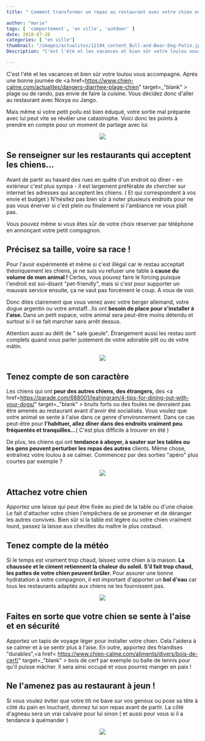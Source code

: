 ```yaml
---
title: " Comment transformer un repas au restaurant avec votre chien en cauchemar ! "

author: "marie"
tags: [ 'comportement', 'en ville', 'outdoor' ]
date: 2018-07-28
categories: [ "en ville"]
thumbnail: "/images/actualites/12104_content_Bull-and-Bear-Dog-Patio.jpg"
Description: "C'est l'été et les vacances et bien sûr votre loulou vous accompagne. Après une bonne journée de plage ou de rando, pas envie de faire la cuisine. Vous décidez donc d'aller au restaurant avec Noxya ou Jango. "

---
```

C'est l'été et les vacances et bien sûr votre loulou vous accompagne. Après une bonne journée de <a href=https://www.chien-calme.com/actualites/dangers-diarrhee-plage-chien" target=_"blank" > plage </a> ou de rando, pas envie de faire la cuisine. Vous décidez donc d'aller au restaurant avec Noxya ou Jango.

Mais même si votre petit poilu est bien éduqué, votre sortie mal préparée avec lui peut vite se révéler une catastrophe. Voici donc les points à prendre en compte pour un moment de partage avec lui.

<p align="center"><img src="/images/actualites/chiensacceptes.jpg" class="img-responsive"></p>




## Se renseigner sur les restaurants qui acceptent les chiens...

Avant de partir au hasard des rues en quête d'un endroit où dîner - en extérieur c'est plus sympa - il est largement préférable de chercher sur internet les adresses qui acceptent les chiens. ( Et qui correspondent à vos envie et budget ) N'hésitez pas bien sûr à noter plusieurs endroits pour ne pas vous énerver si c'est plein ou finalement si l'ambiance ne vous plaît pas.

Vous pouvez même si vous êtes sûr de votre choix réserver par téléphone en annonçant votre petit compagnon.

## Précisez sa taille, voire sa race !

Pour l'avoir expérimenté et même si c'est illégal car le restau acceptait théoriquement les chiens, je ne suis vu refuser une table à <b>cause du volume de mon animal !</b> Certes, vous pouvez faire le forcing puisque l'endroit est soi-disant "pet-friendly", mais si c'est pour supporter un mauvais service ensuite, ça ne vaut pas forcément le coup. A vous de voir.

Donc dites clairement que vous venez avec votre berger allemand, votre dogue argentin ou votre amstaff...Ils ont <b>besoin de place pour s'installer à l'aise. </b> Dans un petit espace, votre animal sera peut-être moins détendu et surtout si il se fait marcher sans arrêt dessus.

Attention aussi au délit de " sale gueule". Étrangement aussi les restau sont complets quand vous parler justement de votre adorable pitt ou de votre mâtin.


<p align="center"><img src="/images/actualites/erstaurantetchien.jpg" class="img-responsive"></p>

## Tenez compte de son caractère
Les chiens qui ont <b> peur des autres chiens, des étrangers,</b> des <a href=https://parade.com/688001/leahingram/4-tips-for-dining-out-with-your-dogs/" target=_"blank" > bruits forts </a> ou des foules ne devraient pas être amenés au restaurant avant d'avoir été socialisés. Vous voulez que votre animal se sente à l'aise dans ce genre d'environnement. Dans ce cas peut-être pour <b> l'habituer, allez dîner dans des endroits vraiment peu fréquentés et tranquilles...</b>( C'est plus difficile à trouver en été )

De plus, les chiens qui ont <b>tendance à aboyer, à sauter sur les tables ou les gens peuvent perturber les repas des autres</b> clients. Même chose, entraînez votre loulou à se calmer. Commencez par des sorties "apéro" plus courtes par exemple ?


<p align="center"><img src="/images/actualites/chienmaleduqyé.jpg" class="img-responsive"></p>


## Attachez votre chien ##

Apportez une laisse qui peut être fixée au pied de la table ou d'une chaise. Le fait d'attacher votre chien l'empêchera de se promener et de déranger les autres convives. Bien sûr si la table est légère ou votre chien vraiment lourd, passez la laisse aux chevilles du maître le plus costaud.

## Tenez compte de la météo

Si le temps est vraiment trop chaud, laissez votre chien à la maison. <b>La chaussée et le ciment retiennent la chaleur du soleil. S'il fait trop chaud, les pattes de votre chien peuvent brûler.</b> Pour  assurer une bonne hydratation à votre compagnon, il est important d'apporter un <b>bol d'eau</b> car tous les restaurants adaptés aux chiens ne les fournissent pas.


<p align="center"><img src="/images/actualites/Bowl-mail.jpg" class="img-responsive"></p>


## Faites en sorte que votre chien se sente à l'aise et en sécurité

Apportez un tapis de voyage léger pour installer votre chien. Cela l'aidera  à se calmer et à se sentir plus à l'aise. En outre, apportez des friandises "durables",<a href= https://www.chien-calme.com/aliments/divers/bois-de-cerf/" target=_"blank" > bois de cerf </a> par exemple ou balle de tennis pour qu'il puisse mâcher. Il sera ainsi occupé et vous pourrez manger en paix !

## Ne l'amenez pas au restaurant à jeun !

Si vous voulez éviter que votre titi ne bave sur vos genoux ou pose sa tête à côté du pain en louchant, donnez lui son repas avant de partir. La côté d'agneau sera un vrai calvaire pour lui sinon ( et aussi pour vous si il a tendance à quémander )


<p align="center"><img src="/images/actualites/chienmandietable.jpg" class="img-responsive"></p>